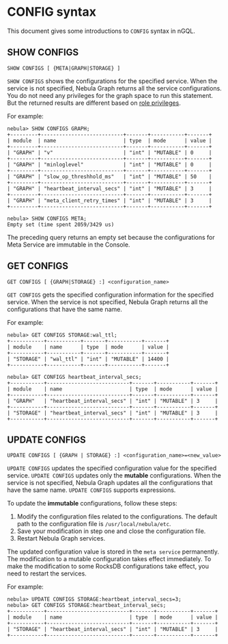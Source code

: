 # CONFIG syntax

This document gives some introductions to `CONFIG` syntax in nGQL.

## SHOW CONFIGS

```ngql
SHOW CONFIGS [ {META|GRAPH|STORAGE} ]
```

`SHOW CONFIGS` shows the configurations for the specified service. When the service is not specified, Nebula Graph returns all the service configurations. You do not need any privileges for the graph space to run this statement. But the returned results are different based on [role privileges](../../7.data-security/1.authentication/3.role-list.md).

For example:

```ngql
nebula> SHOW CONFIGS GRAPH;
+---------+---------------------------+-------+-----------+-------+
| module  | name                      | type  | mode      | value |
+---------+---------------------------+-------+-----------+-------+
| "GRAPH" | "v"                       | "int" | "MUTABLE" | 0     |
+---------+---------------------------+-------+-----------+-------+
| "GRAPH" | "minloglevel"             | "int" | "MUTABLE" | 0     |
+---------+---------------------------+-------+-----------+-------+
| "GRAPH" | "slow_op_threshhold_ms"   | "int" | "MUTABLE" | 50    |
+---------+---------------------------+-------+-----------+-------+
| "GRAPH" | "heartbeat_interval_secs" | "int" | "MUTABLE" | 3     |
+---------+---------------------------+-------+-----------+-------+
| "GRAPH" | "meta_client_retry_times" | "int" | "MUTABLE" | 3     |
+---------+---------------------------+-------+-----------+-------+
```

```ngql
nebula> SHOW CONFIGS META;
Empty set (time spent 2059/3429 us)
```

The preceding query returns an empty set because the configurations for Meta Service are immutable in the Console.

## GET CONFIGS

```ngql
GET CONFIGS [ {GRAPH|STORAGE} :] <configuration_name>
```

`GET CONFIGS` gets the specified configuration information for the specified service. When the service is not specified, Nebula Graph returns all the configurations that have the same name.

For example:

```ngql
nebula> GET CONFIGS STORAGE:wal_ttl;
+-----------+-----------+-------+-----------+-------+
| module    | name      | type  | mode      | value |
+-----------+-----------+-------+-----------+-------+
| "STORAGE" | "wal_ttl" | "int" | "MUTABLE" | 14400 |
+-----------+-----------+-------+-----------+-------+
```

```ngql
nebula> GET CONFIGS heartbeat_interval_secs;
+-----------+---------------------------+-------+-----------+-------+
| module    | name                      | type  | mode      | value |
+-----------+---------------------------+-------+-----------+-------+
| "GRAPH"   | "heartbeat_interval_secs" | "int" | "MUTABLE" | 3     |
+-----------+---------------------------+-------+-----------+-------+
| "STORAGE" | "heartbeat_interval_secs" | "int" | "MUTABLE" | 3     |
+-----------+---------------------------+-------+-----------+-------+
```

## UPDATE CONFIGS

```ngql
UPDATE CONFIGS [ {GRAPH | STORAGE} :] <configuration_name>=<new_value>
```

`UPDATE CONFIGS` updates the specified configuration value for the specified service. `UPDATE CONFIGS` updates only the **mutable** configurations. When the service is not specified, Nebula Graph updates all the configurations that have the same name. `UPDATE CONFIGS` supports expressions.

To update the **immutable** configurations, follow these steps:

1. Modify the configuration files related to the configurations. The default path to the configuration file is `/usr/local/nebula/etc`.
2. Save your modification in step one and close the configuration file.
3. Restart Nebula Graph services.

The updated configuration value is stored in the `meta service` permanently. The modification to a mutable configuration takes effect immediately. To make the modification to some RocksDB configurations take effect, you need to restart the services.

For example:

```ngql
nebula> UPDATE CONFIGS STORAGE:heartbeat_interval_secs=3;
nebula> GET CONFIGS STORAGE:heartbeat_interval_secs;
+-----------+---------------------------+-------+-----------+-------+
| module    | name                      | type  | mode      | value |
+-----------+---------------------------+-------+-----------+-------+
| "STORAGE" | "heartbeat_interval_secs" | "int" | "MUTABLE" | 3     |
+-----------+---------------------------+-------+-----------+-------+
```
